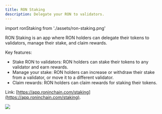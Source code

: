 ```yaml
---
title: RON Staking
description: Delegate your RON to validators.
---
```


import ronStaking from './assets/ron-staking.png'

RON Staking is an app where RON holders can delegate their tokens to validators, manage their stake, and claim rewards.

Key features:

* Stake RON to validators: RON holders can stake their tokens to any validator and earn rewards.
* Manage your stake: RON holders can increase or withdraw their stake from a validator, or move it to a different validator.
* Claim rewards: RON holders can claim rewards for staking their tokens.

Link: [https://app.roninchain.com/staking](https://app.roninchain.com/staking).

<img src={ronStaking} width={1200} />
